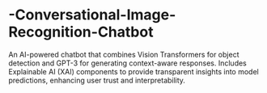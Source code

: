 # -Conversational-Image-Recognition-Chatbot
An AI-powered chatbot that combines Vision Transformers for object detection and GPT-3 for generating context-aware responses. Includes Explainable AI (XAI) components to provide transparent insights into model predictions, enhancing user trust and interpretability.

